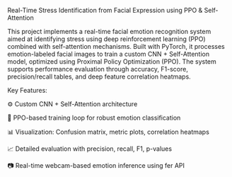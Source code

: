Real-Time Stress Identification from Facial Expression using PPO &amp; Self-Attention

This project implements a real-time facial emotion recognition system aimed at identifying stress using deep reinforcement learning (PPO) combined with self-attention mechanisms. Built with PyTorch, it processes emotion-labeled facial images to train a custom CNN + Self-Attention model, optimized using Proximal Policy Optimization (PPO). The system supports performance evaluation through accuracy, F1-score, precision/recall tables, and deep feature correlation heatmaps.

Key Features:

⚙️ Custom CNN + Self-Attention architecture

🧠 PPO-based training loop for robust emotion classification

📊 Visualization: Confusion matrix, metric plots, correlation heatmaps

📈 Detailed evaluation with precision, recall, F1, p-values

📷 Real-time webcam-based emotion inference using fer API
